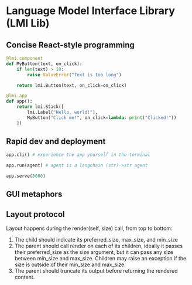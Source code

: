 # Language Model Interface Library (LMI Lib)

## Concise React-style programming

```python
@lmi.component
def MyButton(text, on_click):
    if len(text) > 10:
        raise ValueError("Text is too long")

    return lmi.Button(text, on_click=on_click)

@lmi.app
def app():
    return lmi.Stack([
        lmi.Label("Hello, world!"),
        MyButton("Click me!", on_click=lambda: print("Clicked!"))
    ])
```

## Rapid dev and deployment

```python
app.cli() # experience the app yourself in the terminal
```

```python
app.run(agent) # agent is a langchain (str)->str agent
```

```python
app.serve(8080)
```

## GUI metaphors


## Layout protocol

Layout happens during the render(self, size) call, from top to bottom:

1. The child should indicate its preferred_size, max_size, and min_size
2. The parent should call render on each of its children, ideally it passes their preferred_size as the size argument, but it can pass any size between min_size and max_size. Children may raise an exception if the size is outside of their min_size and max_size.
3. The parent should truncate its output before returning the rendered content.